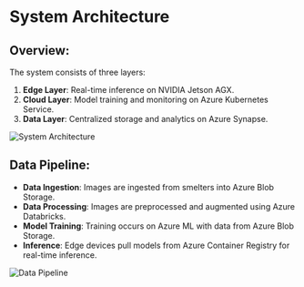 # System Architecture

## Overview:
The system consists of three layers:
1. **Edge Layer**: Real-time inference on NVIDIA Jetson AGX.
2. **Cloud Layer**: Model training and monitoring on Azure Kubernetes Service.
3. **Data Layer**: Centralized storage and analytics on Azure Synapse.

![System Architecture](diagrams/system_architecture.png)

## Data Pipeline:
- **Data Ingestion**: Images are ingested from smelters into Azure Blob Storage.
- **Data Processing**: Images are preprocessed and augmented using Azure Databricks.
- **Model Training**: Training occurs on Azure ML with data from Azure Blob Storage.
- **Inference**: Edge devices pull models from Azure Container Registry for real-time inference.

![Data Pipeline](diagrams/data_pipeline.png)
